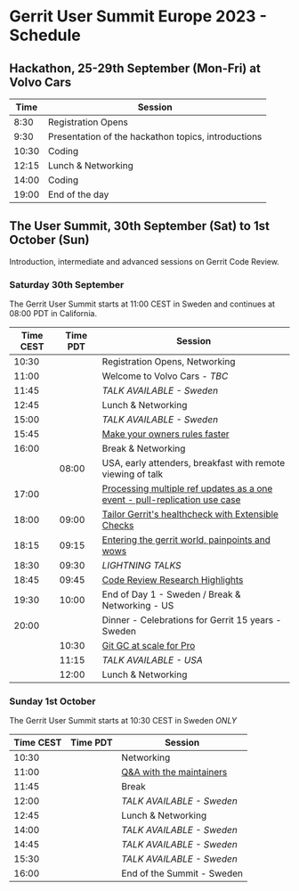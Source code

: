 # Gerrit User Summit Europe 2023 - Schedule

## Hackathon, 25-29th September (Mon-Fri) at Volvo Cars

| Time  | Session
|-------|-----------------------------------------------------
|  8:30 | Registration Opens
|  9:30 | Presentation of the hackathon topics, introductions
| 10:30 | Coding
| 12:15 | Lunch & Networking
| 14:00 | Coding
| 19:00 | End of the day

## The User Summit, 30th September (Sat) to 1st October (Sun)

Introduction, intermediate and advanced sessions on Gerrit Code Review.

### Saturday 30th September

The Gerrit User Summit starts at 11:00 CEST in Sweden and continues at 08:00 PDT in California.

| Time CEST | Time PDT  | Session
|-----------|-----------|-------------------------------------------------
| 10:30     |           | Registration Opens, Networking
| 11:00     |           | Welcome to Volvo Cars - *TBC*
| 11:45     |           | *TALK AVAILABLE - Sweden*
| 12:45     |           | Lunch & Networking
| 15:00     |           | *TALK AVAILABLE - Sweden*
| 15:45     |           | [Make your owners rules faster](sessions/speed-up-owners.md)
| 16:00     |           | Break & Networking
|           | 08:00     | USA, early attenders, breakfast with remote viewing of talk
| 17:00     |           | [Processing multiple ref updates as a one event - pull-replication use case](sessions/batchref-update.md)
| 18:00     | 09:00     | [Tailor Gerrit's healthcheck with Extensible Checks](sessions/extensible-healthcheck.md)
| 18:15     | 09:15     | [Entering the gerrit world, painpoints and wows](lightning-talks/entering-gerrit-worls.md)
| 18:30     | 09:30     | *LIGHTNING TALKS*
| 18:45     | 09:45     | [Code Review Research Highlights](schedule/recent-rebels-research.md)
| 19:30     | 10:00     | End of Day 1 - Sweden / Break & Networking - US
| 20:00     |           | Dinner - Celebrations for Gerrit 15 years - Sweden
|           | 10:30     | [Git GC at scale for Pro](schedule/git-gc-at-scale.md)
|           | 11:15     | *TALK AVAILABLE - USA*
|           | 12:00     | Lunch & Networking

### Sunday 1st October

The Gerrit User Summit starts at 10:30 CEST in Sweden *ONLY*

| Time CEST | Time PDT  | Session
|-----------|-----------|-------------------------------------------------
| 10:30     |           | Networking
| 11:00     |           | [Q&A with the maintainers](schedule/maintainers-qa.md)
| 11:45     |           | Break
| 12:00     |           | *TALK AVAILABLE - Sweden*
| 12:45     |           | Lunch & Networking
| 14:00     |           | *TALK AVAILABLE - Sweden*
| 14:45     |           | *TALK AVAILABLE - Sweden*
| 15:30     |           | *TALK AVAILABLE - Sweden*
| 16:00     |           | End of the Summit - Sweden
